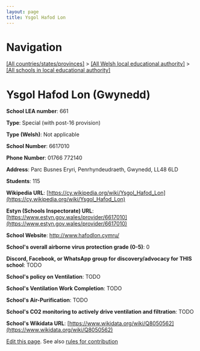 ```yaml
---
layout: page
title: Ysgol Hafod Lon
---
```

# Navigation

[[All countries/states/provinces]](../../..) > [[All Welsh local educational authority]](../..) > [[All schools in local educational authority]](..)

# Ysgol Hafod Lon (Gwynedd)

**School LEA number**: 661

**Type**: Special (with post-16 provision)

**Type (Welsh)**: Not applicable

**School Number**: 6617010

**Phone Number**: 01766 772140

**Address**: Parc Busnes Eryri,  Penrhyndeudraeth, Gwynedd, LL48 6LD

**Students**: 115

**Wikipedia URL**: [https://cy.wikipedia.org/wiki/Ysgol_Hafod_Lon](https://cy.wikipedia.org/wiki/Ysgol_Hafod_Lon)

**Estyn (Schools Inspectorate) URL**: [https://www.estyn.gov.wales/provider/6617010](https://www.estyn.gov.wales/provider/6617010)

**School Website**: http://www.hafodlon.cymru/

**School's overall airborne virus protection grade (0-5)**: 0

**Discord, Facebook, or WhatsApp group for discovery/advocacy for THIS school**: TODO

**School's policy on Ventilation**: TODO

**School's Ventilation Work Completion**: TODO

**School's Air-Purification**: TODO

**School's CO2 monitoring to actively drive ventilation and filtration**: TODO

**School's Wikidata URL**: [https://www.wikidata.org/wiki/Q8050562](https://www.wikidata.org/wiki/Q8050562)




[Edit this page](https://github.com/VentilationProject/Wales/edit/prif/./Gwynedd/Ysgol_Hafod_Lon.md). See also [rules for contribution](../../../contribution-rules/)